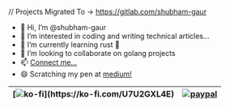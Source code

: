<img align="right" src="https://user-images.githubusercontent.com/25580770/206797530-b13519c7-0462-4e9a-ace6-e9b801d70f70.png" alt="">

// Projects Migrated To -> https://gitlab.com/shubham-gaur

- 👋 Hi, I’m @shubham-gaur
- 👀 I’m interested in coding and writing technical articles...
- 🌱 I’m currently learning rust 🦀
- 💞️ I’m looking to collaborate on golang projects
- 📫 [Connect me...](https://shubham-gaur.github.io/#contact)
- 😄 Scratching my pen at [medium!](https://www.medium.com/@s.gaur)

| [![ko-fi](https://storage.ko-fi.com/cdn/brandasset/kofi_s_tag_white.png?)](https://ko-fi.com/U7U2GXL4E) | [![paypal](https://www.paypalobjects.com/en_US/i/btn/btn_donateCC_LG.gif)](https://paypal.me/imsgaur?country.x=IN&locale.x=en_GB) |
| --- | --- |

<!---
shubham-gaur/shubham-gaur is a ✨ special ✨ repository because its `README.md` (this file) appears on your GitHub profile.
You can click the Preview link to take a look at your changes.
--->
